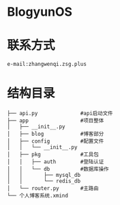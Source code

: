 # BlogyunOS
# 联系方式
    e-mail:zhangwenqi.zsg.plus

# 结构目录
 ```
├── api.py              #api启动文件
├── app                 #项目整体
│   ├── __init__.py
│   ├── blog            #博客部分
│   ├── config          #配置文件
│   │   └── __init__.py
│   ├── pkg             #工具包
│   │   ├── auth        #登陆认证
│   │   └── db          #数据库操作
│   │       ├── mysql_db
│   │       └── redis_db
│   └── router.py       #主路由
└── 个人博客系统.xmind
```


